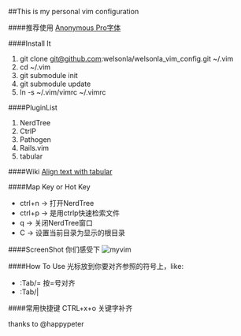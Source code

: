 ##This is my personal vim configuration

####推荐使用
[Anonymous Pro字体](http://www.marksimonson.com/fonts/view/anonymous-pro)




####Install It
1. git clone git@github.com:welsonla/welsonla_vim_config.git ~/.vim
2. cd ~/.vim
3. git submodule init
4. git submodule update
5. ln -s ~/.vim/vimrc ~/.vimrc



####PluginList
1. NerdTree
2. CtrlP
3. Pathogen
4. Rails.vim
5. tabular



####Wiki
[Align text with tabular](http://vimcasts.org/episodes/aligning-text-with-tabular-vim/)



####Map Key or Hot Key

* ctrl+n -> 打开NerdTree
* ctrl+p -> 是用ctrlp快速检索文件
* q      -> 关闭NerdTree窗口
* C      -> 设置当前目录为显示的根目录


####ScreenShot
你们感受下
![myvim](http://ww1.sinaimg.cn/large/6e8de9dbjw1e562z6d1ncj20z90pswly.jpg)



####How To Use 
光标放到你要对齐参照的符号上，like:

* :Tab/=  按=号对齐
* :Tab/|


####常用快捷键
CTRL+x+o 关键字补齐


thanks to @happypeter
